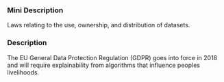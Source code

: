 ### Mini Description

Laws relating to the use, ownership, and distribution of datasets.

### Description

The EU General Data Protection Regulation (GDPR) goes into force in 2018 and will require explainability from algorithms that influence peoples livelihoods.
